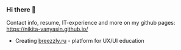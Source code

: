 ### Hi there 👋

Contact info, resume, IT-experience and more on my github pages: https://nikita-vanyasin.github.io/

- Creating [breezzly.ru](https://breezzly.ru) - platform for UX/UI education


